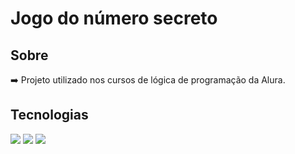 <h1>Jogo do número secreto</h1>

<h2> Sobre</h2>
<p> ➡️ Projeto utilizado nos cursos de lógica de programação da Alura.</p>

## Tecnologias
<div> 
  <img src="https://img.shields.io/badge/HTML-239120?style=for-the-badge&logo=html5&logoColor=white">
  <img src="https://img.shields.io/badge/CSS-239120?&style=for-the-badge&logo=css3&logoColor=white">
  <img src="https://img.shields.io/badge/JavaScript-F7DF1E?style=for-the-badge&logo=javascript&logoColor=black">
</div>

